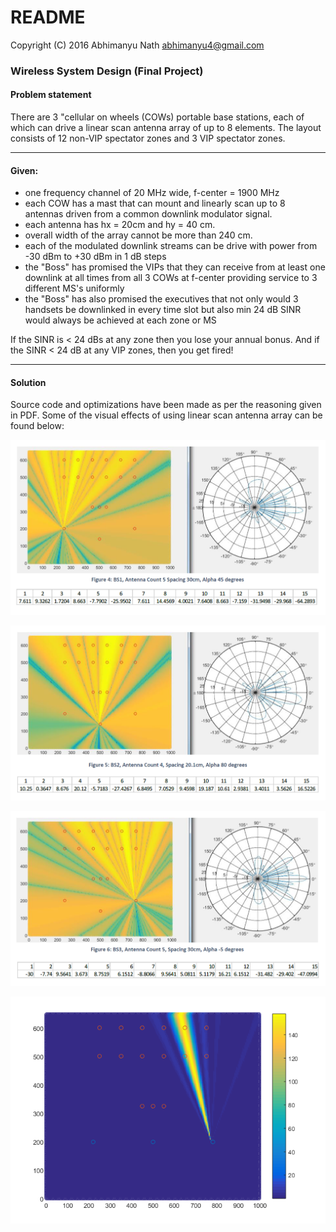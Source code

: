 # README #

Copyright (C) 2016 Abhimanyu Nath <abhimanyu4@gmail.com>

### Wireless System Design (Final Project)


#### Problem statement 
There are 3 "cellular on wheels (COWs) portable base stations, each of which can drive a linear scan antenna array of up to 8 elements. The layout consists of 12 non-VIP spectator zones and 3 VIP spectator zones. 

***

#### Given:
- one frequency channel of 20 MHz wide, f-center = 1900 MHz
- each COW has a mast that can mount and linearly scan up to 8 antennas driven from a common downlink modulator signal. 
- each antenna has hx = 20cm and hy = 40 cm.
- overall width of the array cannot be more than 240 cm.
- each of the modulated downlink streams can be drive with power from -30 dBm to +30 dBm in 1 dB steps
- the "Boss" has promised the VIPs that they can receive from at least one downlink at all times from all 3 COWs at f-center providing service to 3 different MS's uniformly
- the "Boss" has also promised the executives that not only would 3 handsets be downlinked in every time slot but also min 24 dB SINR would always be achieved at each zone or MS

If the SINR is < 24 dBs at any zone then you lose your annual bonus. And if the SINR < 24 dB at any VIP zones, then you get fired! 



***

#### Solution
Source code and optimizations have been made as per the reasoning given in PDF. Some of the visual effects of using linear scan antenna array can be found below: 




![Log scan #1](images/antenna-profile0.png)




![Log scan #2](images/antenna-profile1.png)




![Log scan #3](images/antenna-profile2.png)




![Linear plot with focus on MS #5](images/bs3_lin.png)